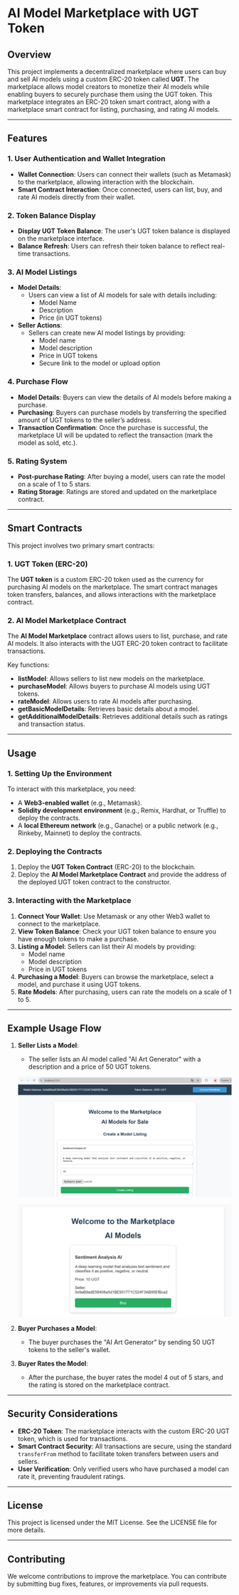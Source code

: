 # AI Model Marketplace with UGT Token

## Overview

This project implements a decentralized marketplace where users can buy and sell AI models using a custom ERC-20 token called **UGT**. The marketplace allows model creators to monetize their AI models while enabling buyers to securely purchase them using the UGT token. This marketplace integrates an ERC-20 token smart contract, along with a marketplace smart contract for listing, purchasing, and rating AI models.

---

## Features

### 1. User Authentication and Wallet Integration
- **Wallet Connection**: Users can connect their wallets (such as Metamask) to the marketplace, allowing interaction with the blockchain.
- **Smart Contract Interaction**: Once connected, users can list, buy, and rate AI models directly from their wallet.

### 2. Token Balance Display
- **Display UGT Token Balance**: The user's UGT token balance is displayed on the marketplace interface.
- **Balance Refresh**: Users can refresh their token balance to reflect real-time transactions.

### 3. AI Model Listings
- **Model Details**:
  - Users can view a list of AI models for sale with details including:
    - Model Name
    - Description
    - Price (in UGT tokens)
- **Seller Actions**:
  - Sellers can create new AI model listings by providing:
    - Model name
    - Model description
    - Price in UGT tokens
    - Secure link to the model or upload option

### 4. Purchase Flow
- **Model Details**: Buyers can view the details of AI models before making a purchase.
- **Purchasing**: Buyers can purchase models by transferring the specified amount of UGT tokens to the seller’s address. 
- **Transaction Confirmation**: Once the purchase is successful, the marketplace UI will be updated to reflect the transaction (mark the model as sold, etc.).

### 5. Rating System
- **Post-purchase Rating**: After buying a model, users can rate the model on a scale of 1 to 5 stars.
- **Rating Storage**: Ratings are stored and updated on the marketplace contract.

---

## Smart Contracts

This project involves two primary smart contracts:

### 1. UGT Token (ERC-20)
The **UGT token** is a custom ERC-20 token used as the currency for purchasing AI models on the marketplace. The smart contract manages token transfers, balances, and allows interactions with the marketplace contract.

### 2. AI Model Marketplace Contract
The **AI Model Marketplace** contract allows users to list, purchase, and rate AI models. It also interacts with the UGT ERC-20 token contract to facilitate transactions.

Key functions:
- **listModel**: Allows sellers to list new models on the marketplace.
- **purchaseModel**: Allows buyers to purchase AI models using UGT tokens.
- **rateModel**: Allows users to rate AI models after purchasing.
- **getBasicModelDetails**: Retrieves basic details about a model.
- **getAdditionalModelDetails**: Retrieves additional details such as ratings and transaction status.

---

## Usage

### 1. **Setting Up the Environment**
To interact with this marketplace, you need:
- A **Web3-enabled wallet** (e.g., Metamask).
- **Solidity development environment** (e.g., Remix, Hardhat, or Truffle) to deploy the contracts.
- A **local Ethereum network** (e.g., Ganache) or a public network (e.g., Rinkeby, Mainnet) to deploy the contracts.

### 2. **Deploying the Contracts**
1. Deploy the **UGT Token Contract** (ERC-20) to the blockchain.
2. Deploy the **AI Model Marketplace Contract** and provide the address of the deployed UGT token contract to the constructor.

### 3. **Interacting with the Marketplace**
1. **Connect Your Wallet**: Use Metamask or any other Web3 wallet to connect to the marketplace.
2. **View Token Balance**: Check your UGT token balance to ensure you have enough tokens to make a purchase.
3. **Listing a Model**: Sellers can list their AI models by providing:
   - Model name
   - Model description
   - Price in UGT tokens
4. **Purchasing a Model**: Buyers can browse the marketplace, select a model, and purchase it using UGT tokens.
5. **Rate Models**: After purchasing, users can rate the models on a scale of 1 to 5.

---

## Example Usage Flow

1. **Seller Lists a Model**:
   - The seller lists an AI model called "AI Art Generator" with a description and a price of 50 UGT tokens.

   ![alt text](image.png)
   
   ![alt text](image-1.png)
2. **Buyer Purchases a Model**:
   - The buyer purchases the "AI Art Generator" by sending 50 UGT tokens to the seller's wallet.

3. **Buyer Rates the Model**:
   - After the purchase, the buyer rates the model 4 out of 5 stars, and the rating is stored on the marketplace contract.

---

## Security Considerations

- **ERC-20 Token**: The marketplace interacts with the custom ERC-20 UGT token, which is used for transactions.
- **Smart Contract Security**: All transactions are secure, using the standard `transferFrom` method to facilitate token transfers between users and sellers.
- **User Verification**: Only verified users who have purchased a model can rate it, preventing fraudulent ratings.

---

## License

This project is licensed under the MIT License. See the LICENSE file for more details.

---

## Contributing

We welcome contributions to improve the marketplace. You can contribute by submitting bug fixes, features, or improvements via pull requests.
